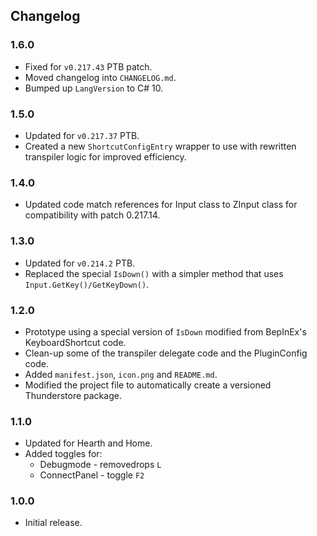 ## Changelog

### 1.6.0

  * Fixed for `v0.217.43` PTB patch.
  * Moved changelog into `CHANGELOG.md`.
  * Bumped up `LangVersion` to C# 10.

### 1.5.0

  * Updated for `v0.217.37` PTB.
  * Created a new `ShortcutConfigEntry` wrapper to use with rewritten transpiler logic for improved efficiency.

### 1.4.0

  * Updated code match references for Input class to ZInput class for compatibility with patch 0.217.14.

### 1.3.0

  * Updated for `v0.214.2` PTB.
  * Replaced the special `IsDown()` with a simpler method that uses `Input.GetKey()/GetKeyDown()`.

### 1.2.0

  * Prototype using a special version of `IsDown` modified from BepInEx's KeyboardShortcut code.
  * Clean-up some of the transpiler delegate code and the PluginConfig code.
  * Added `manifest.json`, `icon.png` and `README.md`.
  * Modified the project file to automatically create a versioned Thunderstore package.

### 1.1.0

  * Updated for Hearth and Home.
  * Added toggles for:
    * Debugmode - removedrops `L`
    * ConnectPanel - toggle `F2`

### 1.0.0

  * Initial release.
